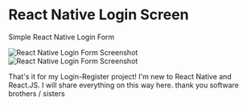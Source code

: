 # React Native Login Screen

Simple React Native Login Form

![React Native Login Form Screenshot](https://i.ibb.co/z89ZBhz/Screenshot-20220501-154400.png)
![React Native Login Form Screenshot](https://i.ibb.co/NpDjv2/Screenshot-20220501-154050.png)

That's it for my Login-Register project! I'm new to React Native and React.JS. I will share everything on this way here. thank you software brothers / sisters
